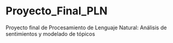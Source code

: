 # Proyecto_Final_PLN
Proyecto final de Procesamiento de Lenguaje Natural: Análisis de sentimientos y modelado de tópicos
